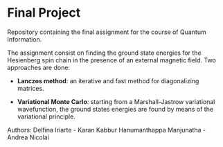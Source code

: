 # Final Project
Repository containing the final assignment for the course of Quantum Information. 

The assignment consist on finding the ground state energies for the Hesienberg spin chain in the presence of an external magnetic field. 
Two approaches are done:

- **Lanczos method**: an iterative and fast method for diagonalizing matrices.

- **Variational Monte Carlo**: starting from a Marshall-Jastrow variational wavefunction, the ground states energies are found by means of the variational principle.

Authors: Delfina Iriarte - Karan Kabbur Hanumanthappa Manjunatha - Andrea Nicolai
